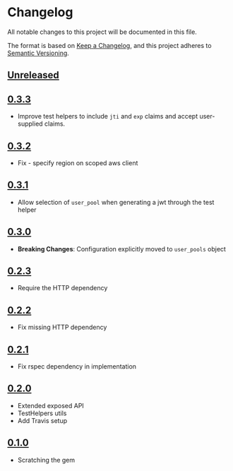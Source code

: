 # Changelog
All notable changes to this project will be documented in this file.

The format is based on [Keep a Changelog](https://keepachangelog.com/en/1.0.0/),
and this project adheres to [Semantic Versioning](https://semver.org/spec/v2.0.0.html).

## [Unreleased]

## [0.3.3]
- Improve test helpers to include `jti` and `exp` claims and accept user-supplied claims.

## [0.3.2]
- Fix - specify region on scoped aws client

## [0.3.1]
- Allow selection of `user_pool` when generating a jwt through the test helper

## [0.3.0]
- **Breaking Changes**: Configuration explicitly moved to `user_pools` object

## [0.2.3]
- Require the HTTP dependency

## [0.2.2]
- Fix missing HTTP dependency

## [0.2.1]
- Fix rspec dependency in implementation

## [0.2.0]
- Extended exposed API
- TestHelpers utils
- Add Travis setup

## [0.1.0]

- Scratching the gem

[Unreleased]: https://github.com/barkibu/warden-cognito/compare/v0.3.3...HEAD
[0.3.3]: https://github.com/barkibu/warden-cognito/compare/v0.3.2...v0.3.3
[0.3.2]: https://github.com/barkibu/warden-cognito/compare/v0.3.1...v0.3.2
[0.3.1]: https://github.com/barkibu/warden-cognito/compare/v0.3.0...v0.3.1
[0.3.0]: https://github.com/barkibu/warden-cognito/compare/v0.2.3...v0.3.0
[0.2.3]: https://github.com/barkibu/warden-cognito/compare/v0.2.2...v0.2.3
[0.2.2]: https://github.com/barkibu/warden-cognito/compare/v0.2.1...v0.2.2
[0.2.1]: https://github.com/barkibu/warden-cognito/compare/v0.2.0...v0.2.1
[0.2.0]: https://github.com/barkibu/warden-cognito/compare/v0.1.0...v0.2.0
[0.1.0]: https://github.com/barkibu/warden-cognito/releases/tag/v0.1.0
